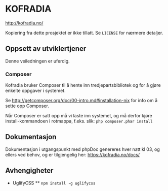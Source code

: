 # KOFRADIA

http://kofradia.no/

Kopiering fra dette prosjektet er ikke tillatt. Se `LICENSE` for nærmere detaljer.

## Oppsett av utviklertjener

Denne veiledningen er uferdig.

### Composer
Kofradia bruker Composer til å hente inn tredjepartsbibliotek og for å gjøre
enkelte oppgaver i systemet.

Se http://getcomposer.org/doc/00-intro.md#installation-nix for info om å sette opp Composer.

Når Composer er satt opp må vi laste inn systemet, og må derfor kjøre install-kommandoen i rotmappa, f.eks. slik:
```php composer.phar install```

## Dokumentasjon
Dokumentasjon i utgangspunkt med phpDoc genereres hver natt kl 03, og ellers ved behov, og er tilgjengelig her:
https://kofradia.no/docs/

## Avhengigheter

* UglifyCSS
** ```npm install -g uglifycss```
